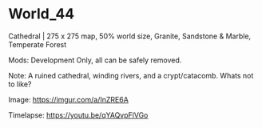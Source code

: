 # World_44
Cathedral | 275 x 275 map, 50% world size, Granite, Sandstone & Marble, Temperate Forest

Mods: Development Only, all can be safely removed.

Note: A ruined cathedral, winding rivers, and a crypt/catacomb. Whats not to like?

Image: https://imgur.com/a/InZRE6A

Timelapse: https://youtu.be/qYAQvpFlVGo

